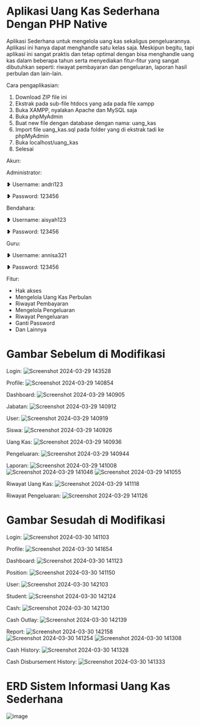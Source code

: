 # Aplikasi Uang Kas Sederhana Dengan PHP Native
Aplikasi Sederhana untuk mengelola uang kas sekaligus pengeluarannya. 
Aplikasi ini hanya dapat menghandle satu kelas saja.
Meskipun begitu, tapi aplikasi ini sangat praktis dan tetap optimal dengan bisa menghandle uang kas dalam beberapa tahun serta menyediakan fitur-fitur yang sangat dibutuhkan seperti: riwayat pembayaran dan pengeluaran, laporan hasil perbulan dan lain-lain. 

Cara pengaplikasian:
1. Download ZIP file ini
2. Ekstrak pada sub-file htdocs yang ada pada file xampp
3. Buka XAMPP, nyalakan Apache dan MySQL saja
4. Buka phpMyAdmin
5. Buat new file dengan database dengan nama: uang_kas
6. Import file uang_kas.sql pada folder yang di ekstrak tadi ke phpMyAdmin
7. Buka localhost/uang_kas
8. Selesai

Akun:

Administrator:

❥ Username: andri123

❥ Password: 123456


Bendahara:

❥ Username: aisyah123

❥ Password: 123456


Guru:

❥ Username: annisa321

❥ Password: 123456


Fitur:
- Hak akses
- Mengelola Uang Kas Perbulan
- Riwayat Pembayaran
- Mengelola Pengeluaran
- Riwayat Pengeluaran
- Ganti Password
- Dan Lainnya


# Gambar Sebelum di Modifikasi
Login:
![Screenshot 2024-03-29 143528](https://github.com/AgustinRismawati/PengkodeanDan-Pemrograman-Sistem-Informasi-Uang-Kas-Sederhana/assets/165427333/3075e07c-643c-4e57-8be0-c461971a5daf)

Profile:
![Screenshot 2024-03-29 140854](https://github.com/AgustinRismawati/PengkodeanDan-Pemrograman-Sistem-Informasi-Uang-Kas-Sederhana/assets/165427333/5d130ccd-735e-4841-9d19-7de2c56ec30e)

Dashboard:
![Screenshot 2024-03-29 140905](https://github.com/AgustinRismawati/PengkodeanDan-Pemrograman-Sistem-Informasi-Uang-Kas-Sederhana/assets/165427333/c7af6e16-6f57-4dd0-9039-9eed5bcedbe4)

Jabatan:
![Screenshot 2024-03-29 140912](https://github.com/AgustinRismawati/PengkodeanDan-Pemrograman-Sistem-Informasi-Uang-Kas-Sederhana/assets/165427333/e36b16b7-9310-4707-b772-3b9860d9ca13)

User:
![Screenshot 2024-03-29 140919](https://github.com/AgustinRismawati/PengkodeanDan-Pemrograman-Sistem-Informasi-Uang-Kas-Sederhana/assets/165427333/fb4fc759-8729-4b00-953d-af1140a1bd77)

Siswa:
![Screenshot 2024-03-29 140926](https://github.com/AgustinRismawati/PengkodeanDan-Pemrograman-Sistem-Informasi-Uang-Kas-Sederhana/assets/165427333/bb380846-e64b-46aa-a3ff-8a92fa2ca617)

Uang Kas:
![Screenshot 2024-03-29 140936](https://github.com/AgustinRismawati/PengkodeanDan-Pemrograman-Sistem-Informasi-Uang-Kas-Sederhana/assets/165427333/72ea520a-e903-4370-bf95-3afb245951ad)

Pengeluaran:
![Screenshot 2024-03-29 140944](https://github.com/AgustinRismawati/PengkodeanDan-Pemrograman-Sistem-Informasi-Uang-Kas-Sederhana/assets/165427333/d0ca7f7d-641b-4152-8588-2ffc64e4e960)

Laporan:
![Screenshot 2024-03-29 141008](https://github.com/AgustinRismawati/PengkodeanDan-Pemrograman-Sistem-Informasi-Uang-Kas-Sederhana/assets/165427333/9a211402-83b4-4710-9119-d46263fe53d4)
![Screenshot 2024-03-29 141046](https://github.com/AgustinRismawati/PengkodeanDan-Pemrograman-Sistem-Informasi-Uang-Kas-Sederhana/assets/165427333/7b327627-4335-4032-b291-e065a915eff8)
![Screenshot 2024-03-29 141055](https://github.com/AgustinRismawati/PengkodeanDan-Pemrograman-Sistem-Informasi-Uang-Kas-Sederhana/assets/165427333/2d8b2a02-6046-475f-862e-ddc68907dfbd)

Riwayat Uang Kas:
![Screenshot 2024-03-29 141118](https://github.com/AgustinRismawati/PengkodeanDan-Pemrograman-Sistem-Informasi-Uang-Kas-Sederhana/assets/165427333/547689d4-ffa3-4fb2-9443-48b5822ff068)

Riwayat Pengeluaran:
![Screenshot 2024-03-29 141126](https://github.com/AgustinRismawati/PengkodeanDan-Pemrograman-Sistem-Informasi-Uang-Kas-Sederhana/assets/165427333/46aefa07-9790-493d-881c-d5fc8267361d)


# Gambar Sesudah di Modifikasi
Login:
![Screenshot 2024-03-30 141103](https://github.com/AgustinRismawati/PengkodeanDan-Pemrograman-Sistem-Informasi-Uang-Kas-Sederhana/assets/165427333/d80e042e-eb68-4426-8025-48dcc4420cae)

Profile:
![Screenshot 2024-03-30 141654](https://github.com/AgustinRismawati/PengkodeanDan-Pemrograman-Sistem-Informasi-Uang-Kas-Sederhana/assets/165427333/4096dda8-cba9-4627-935d-73753a91a038)

Dashboard:
![Screenshot 2024-03-30 141123](https://github.com/AgustinRismawati/PengkodeanDan-Pemrograman-Sistem-Informasi-Uang-Kas-Sederhana/assets/165427333/9cb202c6-067b-4ee2-9b19-c1472730d777)

Position:
![Screenshot 2024-03-30 141150](https://github.com/AgustinRismawati/PengkodeanDan-Pemrograman-Sistem-Informasi-Uang-Kas-Sederhana/assets/165427333/329169a6-5edb-4b46-8b39-7d309cd71684)

User:
![Screenshot 2024-03-30 142103](https://github.com/AgustinRismawati/PengkodeanDan-Pemrograman-Sistem-Informasi-Uang-Kas-Sederhana/assets/165427333/73381bf7-c3b8-4ed5-ad3c-9f37a584ddc9)

Student:
![Screenshot 2024-03-30 142124](https://github.com/AgustinRismawati/PengkodeanDan-Pemrograman-Sistem-Informasi-Uang-Kas-Sederhana/assets/165427333/fb996190-66ed-4070-9dcd-223ecaaee6ba)

Cash:
![Screenshot 2024-03-30 142130](https://github.com/AgustinRismawati/PengkodeanDan-Pemrograman-Sistem-Informasi-Uang-Kas-Sederhana/assets/165427333/94aba943-5522-45ea-b453-c7cd492adb24)

Cash Outlay:
![Screenshot 2024-03-30 142139](https://github.com/AgustinRismawati/PengkodeanDan-Pemrograman-Sistem-Informasi-Uang-Kas-Sederhana/assets/165427333/32c38eb7-553b-4193-a623-4cb06f8fd053)

Report:
![Screenshot 2024-03-30 142158](https://github.com/AgustinRismawati/PengkodeanDan-Pemrograman-Sistem-Informasi-Uang-Kas-Sederhana/assets/165427333/e32866f5-72c4-40d7-b8ac-08dc8b8acb00)
![Screenshot 2024-03-30 141254](https://github.com/AgustinRismawati/PengkodeanDan-Pemrograman-Sistem-Informasi-Uang-Kas-Sederhana/assets/165427333/a66dc210-3ca9-42fc-b705-b5ed4f4463bf)
![Screenshot 2024-03-30 141308](https://github.com/AgustinRismawati/PengkodeanDan-Pemrograman-Sistem-Informasi-Uang-Kas-Sederhana/assets/165427333/c99163bd-ea7d-43e6-87c7-7636ef1d0a68)

Cash History:
![Screenshot 2024-03-30 141328](https://github.com/AgustinRismawati/PengkodeanDan-Pemrograman-Sistem-Informasi-Uang-Kas-Sederhana/assets/165427333/d117e228-883a-471e-816b-daa06adcf3fd)

Cash Disbursement History:
![Screenshot 2024-03-30 141333](https://github.com/AgustinRismawati/PengkodeanDan-Pemrograman-Sistem-Informasi-Uang-Kas-Sederhana/assets/165427333/05c7e282-357a-44e2-a7ae-cacc0f18e5ed)


# ERD Sistem Informasi Uang Kas Sederhana
![image](https://github.com/AgustinRismawati/PengkodeanDan-Pemrograman-Sistem-Informasi-Uang-Kas-Sederhana/assets/165427333/80497c40-9d32-495c-89b6-6ab5bd5a2c5b)

